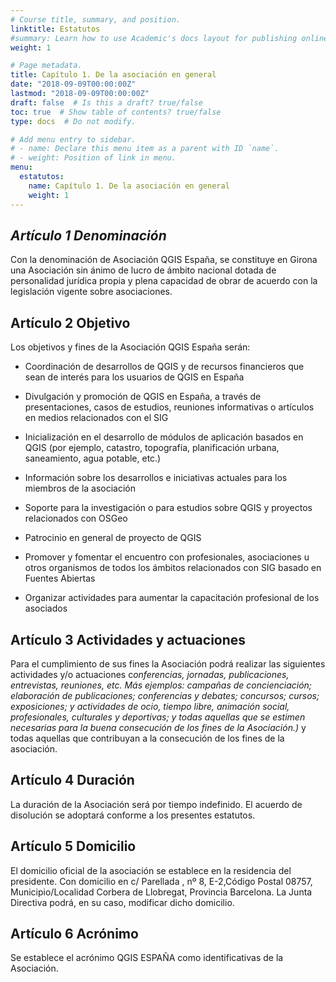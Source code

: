 ```yaml
---
# Course title, summary, and position.
linktitle: Estatutos
#summary: Learn how to use Academic's docs layout for publishing online courses, software documentation, and tutorials.
weight: 1

# Page metadata.
title: Capítulo 1. De la asociación en general
date: "2018-09-09T00:00:00Z"
lastmod: "2018-09-09T00:00:00Z"
draft: false  # Is this a draft? true/false
toc: true  # Show table of contents? true/false
type: docs  # Do not modify.

# Add menu entry to sidebar.
# - name: Declare this menu item as a parent with ID `name`.
# - weight: Position of link in menu.
menu:
  estatutos:
    name: Capítulo 1. De la asociación en general
    weight: 1
---
```


*Artículo 1 Denominación*
-------------------------

Con la denominación de Asociación QGIS España, se constituye en Girona una Asociación sin ánimo de lucro de ámbito nacional dotada de personalidad jurídica propia y plena capacidad de obrar de acuerdo con la legislación vigente sobre asociaciones. 

Artículo 2 Objetivo
-------------------

Los objetivos y fines de la Asociación QGIS España serán:

-   Coordinación de desarrollos de QGIS y de recursos financieros que sean de interés para los usuarios de QGIS en España

-   Divulgación y promoción de QGIS en España, a través de presentaciones, casos de estudios, reuniones informativas o artículos en medios relacionados con el SIG

-   Inicialización en el desarrollo de módulos de aplicación basados en QGIS (por ejemplo, catastro, topografía, planificación urbana, saneamiento, agua potable, etc.)

-   Información sobre los desarrollos e iniciativas actuales para los miembros de la asociación

-   Soporte para la investigación o para estudios sobre QGIS y proyectos relacionados con OSGeo

-   Patrocinio en general de proyecto de QGIS

-   Promover y fomentar el encuentro con profesionales, asociaciones u otros organismos de todos los ámbitos relacionados con SIG basado en Fuentes Abiertas

-   Organizar actividades para aumentar la capacitación profesional de los asociados

Artículo 3 Actividades y actuaciones
------------------------------------

Para el cumplimiento de sus fines la Asociación podrá realizar las siguientes actividades y/o actuaciones c*onferencias, jornadas, publicaciones, entrevistas, reuniones, etc. Más ejemplos: campañas de concienciación; elaboración de publicaciones; conferencias y debates; concursos; cursos; exposiciones; y actividades de ocio, tiempo libre, animación social, profesionales, culturales y deportivas; y todas aquellas que se estimen necesarias para la buena consecución de los fines de la Asociación.)* y todas aquellas que contribuyan a la consecución de los fines de la asociación. 

Artículo 4 Duración
-------------------

La duración de la Asociación será por tiempo indefinido. El acuerdo de disolución se adoptará conforme a los presentes estatutos. 

Artículo 5 Domicilio
--------------------

El domicilio oficial de la asociación se establece en la residencia del presidente. Con domicilio en c/ Parellada , nº 8, E-2,Código Postal 08757, Municipio/Localidad Corbera de Llobregat, Provincia Barcelona. La Junta Directiva podrá, en su caso, modificar dicho domicilio.

Artículo 6 Acrónimo
-------------------

Se establece el acrónimo QGIS ESPAÑA como identificativas de la Asociación.
